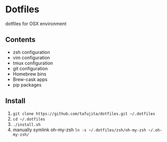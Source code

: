 # Dotfiles

dotfiles for OSX environment

## Contents

+ zsh configuration
+ vim configuration
+ tmux configuration
+ git configuration
+ Homebrew bins
+ Brew-cask apps
+ pip packages


## Install

1. `git clone https://github.com/tafujita/dotfiles.git ~/.dotfiles`
2. `cd ~/.dotfiles`
3. `./install.sh`
4. manually symlink oh-my-zsh `ln -s ~/.dotfiles/zsh/oh-my-zsh ~/.oh-my-zsh/`
